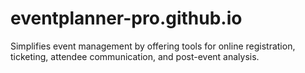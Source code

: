 # eventplanner-pro.github.io
Simplifies event management by offering tools for online registration, ticketing, attendee communication, and post-event analysis.
